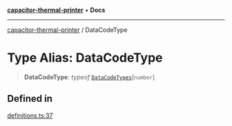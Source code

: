 [**capacitor-thermal-printer**](../README.md) • **Docs**

***

[capacitor-thermal-printer](../README.md) / DataCodeType

# Type Alias: DataCodeType

> **DataCodeType**: *typeof* [`DataCodeTypes`](../variables/DataCodeTypes.md)\[`number`\]

## Defined in

[definitions.ts:37](https://github.com/Malik12tree/capacitor-thermal-printer/blob/af31b0e716868386a8424fb880f64e23e92fe16a/src/definitions.ts#L37)
